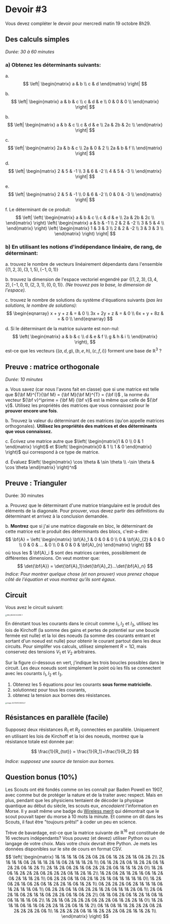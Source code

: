 # Devoir #3

Vous devez compléter le devoir pour mercredi matin 19 octobre 8h29.

## Des calculs simples

*Durée: 30 à 60 minutes*

### a) Obtenez les déterminants suivants:

a. 
$$
\left|
\begin{matrix}
a & b \\
c & d
\end{matrix}
\right|
$$

b. 
$$
\left|
\begin{matrix}
a & b & c \\
c & d & e \\
0 & 0 & 0 \\
\end{matrix}
\right|
$$

b. 
$$
\left|
\begin{matrix}
a & b & c \\
c & d & e \\
2a & 2b & 2c \\
\end{matrix}
\right|
$$

c. 
$$
\left|
\begin{matrix}
2a & b & c \\
2a & 0 & 2 \\
2a & b & f \\
\end{matrix}
\right|
$$

d. 
$$
\left|
\begin{matrix}
2 & 5 & -1 \\
3 & 6 & -2 \\
4 & 5 & -3 \\
\end{matrix}
\right|
$$

e. 
$$
\left|
\begin{matrix}
2 & 5 & -1 \\
0 & 6 & -2 \\
0 & 0 & -3 \\
\end{matrix}
\right|
$$

f. Le déterminant de ce produit:
$$
\left|
\left(
\begin{matrix}
a & b & c \\
c & d & e \\
2a & 2b & 2c \\
\end{matrix}
\right)
\left(
\begin{matrix}
a & b & -1 \\
2 & 2 & -2 \\
3 & 5 & 4 \\
\end{matrix}
\right)
\left(
\begin{matrix}
1 & 3 & 3 \\
2 & 2 & -2 \\
3 & 3 & 3 \\
\end{matrix}
\right)
\right|
$$





###  b) En utilisant les notions d'indépendance linéaire, de rang, de déterminant:

a. trouvez le nombre de vecteurs linéairement dépendants dans l'ensemble $\left\{ (1,2,3), (3,1,5), (-1,0,1) \right\}$

b. trouvez la dimension de l'espace vectoriel engendré par $\left\{ (1,2,3), (3,4,2), (-1,0,1), (2,3,1), (0,0,1)\right\}$.  *(Ne trouvez pas la base, la dimension de l'espace).*

c. trouvez le nombre de solutions du système d'équations suivants *(pas les solutions, le nombre de solutions):*
$$
\begin{eqnarray}
x + y + z & = & 0 \\
3x + 2y + z & = & 0 \\
6x + y + 8z & = & 0 \\
\end{eqnarray}
$$

d. Si le déterminant de la matrice suivante est non-nul:
$$
\left(
\begin{matrix}
a & b & c \\
d & e & f \\
g & h & i \\
\end{matrix}
\right),
$$
est-ce que les vecteurs $\left\{(a,d,g),(b,e,h),(c,f,i)\right\}$ forment une base de ${\mathbb{R}^3}$ ?

## Preuve : matrice orthogonale

*Durée: 10 minutes*

a. Vous savez (car nous l'avons fait en classe) que si une matrice est telle que ${\bf M}^{T}{\bf M} = {\bf M}{\bf M}^{T} = {\bf I}$ , la norme du vecteur ${\bf v}^\prime = {\bf M} {\bf v}$ est la même que celle de ${\bf v}$. Utilisez les propriétés des matrices que vous connaissez pour le **prouver encore une fois**.

b. Trouvez la valeur du déterminant de ces matrices (qu'on appelle matrices orthogonales).  **Utilisez les propriétés des matrices et des déterminants que vous connaissez.**

c. Écrivez une matrice autre que $\left( \begin{matrix}1 & 0 \\ 0 & 1 \end{matrix} \right)$ et $\left( \begin{matrix}0 & 1 \\ 1 & 0 \end{matrix} \right)$ qui correspond à ce type de matrice.

d. Évaluez $\left( \begin{matrix} \cos \theta & \sin \theta \\ -\sin \theta & \cos \theta \end{matrix} \right)^n$

## Preuve : Trianguler

Durée: 30 minutes

a. Prouvez que le déterminant d'une matrice triangulaire est le produit des éléments de la diagonale. Pour prouver, vous devez partir des définitions du déterminant et arrivez à la conclusion demandée.

b. **Montrez** que si j'ai une matrice diagonale en bloc, le déterminant de cette matrice est le produit des déterminants des blocs, c'est-a-dire:
$$
\bf{A} = 
\left(
\begin{matrix}
\bf{A}_1 & 0 & 0 & 0 \\
0        & \bf{A}_{2} & 0 & 0 \\
0       & 0 & ... &  0 \\
0       & 0 & 0 & \bf{A}_{n} 
\end{matrix}
\right)
$$
où tous les $ \bf{A}_i $ sont des matrices carrées, possiblement de différentes dimensions. On veut montrer que:
$$
\det{\bf{A}} = \det{\bf{A}_1}\det{\bf{A}_2}...\det{\bf{A}_n}
$$
*Indice: Pour montrer quelque chose (et non prouver) vous prenez chaque côté de l'équation et vous montrez qu'ils sont égaux.*



## Circuit

Vous avez le circuit suivant:

<img src="Devoir #4.assets/circuit.jpg" alt="IMG_6B294C4CA18E-1" style="zoom: 33%;" />

En dénotant tous les courants dans le circuit comme $I_1, I_2$ et $I_3$, utilisez les lois de Kirchoff (la somme des gains et pertes de potentiel sur une boucle fermée est nulle) et la loi des noeuds (la somme des courants entrant et sortant d'un noeud est nulle) pour obtenir le courant partout dans les deux circuits. Pour simplifer vos calculs, utilisez simplement  $R=1 \Omega$, mais conservez des tensions $V_1$ et $V_2$ arbitraires.

Sur la figure ci-dessous en vert, j'indique les trois boucles possibles dans le circuit.  Les deux noeuds sont simplement le point où les fils se connectent avec les courants $I_1, I_2$ et $I_3$.

1. Obtenez les 5 équations pour les courants **sous forme matricielle.**
2. solutionnez pour tous les courants,
3. obtenez la tension aux bornes des résistances.

<img src="Devoir #4.assets/image-20211001121855527.png" alt="image-20211001121855527" style="zoom:33%;" />

## Résistances en parallèle (facile)

Supposez deux résistances $R_1$ et $R_2$ connectées en parallèle. Uniquement en utilisant les lois de Kirchoff et la loi des noeuds, montrez que la résistance totale est donnée par:

$$
\frac{1}{R_{tot}} = \frac{1}{R_1}+\frac{1}{R_2}
$$

*Indice: supposez une source de tension aux bornes.*

## Question bonus (10%)

Les Scouts ont été fondés comme on les connaît par Baden Powell en 1907, avec comme but de protéger la nature et de la traiter avec respect. Mais en plus, pendant que les physiciens tentaient de décoder la physique quantique au début du siècle, les scouts eux, *encodaient* l'information en Morse. Il y avait même une badge du [Wireless merit](http://meritbadge.org/wiki/index.php/Wireless) qui démontrait que le scout pouvait taper du morse à 10 mots la minute. Et comme on dit dans les Scouts, il faut être "toujours prêts!" à coder un peu en science. 

Trève de bavardage, est-ce que la matrice suivante de $\mathbb{R}^{16}$ est constituée de 16 vecteurs indépendants? Vous pouvez (et devez) utiliser Python ou un langage de votre choix. Mais votre choix devrait être Python. Je mets les données disponibles sur le site de cours en format CSV.
$$
\left(
\begin{matrix}
1&	1&	1&	1&	0&	2&	0&	2&	0&	1&	2&	2&	1&	0&	2&	2\\
2&	1&	1&	1&	0&	2&	1&	1&	2&	1&	0&	2&	1&	1&	2&	1\\
0&	1&	2&	2&	0&	1&	2&	2&	0&	1&	2&	2&	0&	1&	2&	1\\
2&	1&	2&	0&	2&	1&	0&	2&	2&	2&	0&	1&	1&	1&	2&	0\\
1&	2&	0&	1&	2&	2&	2&	0&	2&	2&	2&	0&	1&	2&	1&	2\\
1&	2&	0&	2&	1&	2&	1&	0&	1&	2&	0&	2&	1&	1&	2&	1\\
0&	2&	2&	0&	1&	0&	2&	1&	2&	1&	0&	1&	1&	1&	1&	0\\
1&	2&	0&	2&	1&	0&	2&	0&	1&	2&	2&	1&	0&	1&	2&	1\\
0&	2&	2&	2&	0&	2&	1&	1&	1&	0&	1&	2&	1&	1&	0&	1\\
0&	2&	2&	0&	1&	0&	2&	2&	1&	2&	0&	1&	1&	2&	0&	1\\
2&	0&	2&	1&	0&	2&	1&	1&	0&	2&	2&	0&	1&	0&	2&	2\\
0&	1&	0&	2&	0&	1&	2&	1&	0&	1&	0&	1&	1&	1&	0&	2\\
1&	2&	1&	0&	2&	2&	2&	0&	2&	2&	0&	1&	2&	2&	1&	0\\
1&	2&	1&	1&	0&	1&	1&	0&	2&	2&	1&	2&	0&	1&	1&	2\\
0&	1&	0&	1&	1&	2&	2&	2&	0&	2&	2&	2&	2&	2&	0&	1\\
1&	2&	2&	2&	0&	1&	1&	2&	2&	2&	0&	2&	1&	1&	2&	1\\
\end{matrix}
\right)
$$


